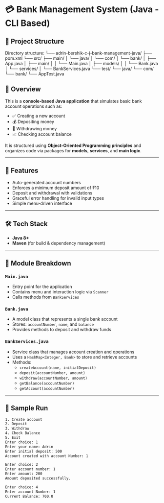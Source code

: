 # 💳 Bank Management System (Java - CLI Based)

## 📁 Project Structure

Directory structure:
└── adrin-bershik-c-j-bank-management-java/
    ├── pom.xml
    └── src/
        ├── main/
        │   └── java/
        │       └── com/
        │           └── bank/
        │               ├── App.java
        │               ├── main/
        │               │   └── Main.java
        │               ├── models/
        │               │   └── Bank.java
        │               └── services/
        │                   └── BankServices.java
        └── test/
            └── java/
                └── com/
                    └── bank/
                        └── AppTest.java


## 📌 Overview

This is a **console-based Java application** that simulates basic bank account operations such as:

- ✅ Creating a new account
- 💰 Depositing money
- 🏧 Withdrawing money
- 📈 Checking account balance

It is structured using **Object-Oriented Programming principles** and organizes code via packages for **models**, **services**, and **main logic**.

---

## 🚀 Features

- Auto-generated account numbers
- Enforces a minimum deposit amount of ₹10
- Deposit and withdrawal with validations
- Graceful error handling for invalid input types
- Simple menu-driven interface

---

## 🛠️ Tech Stack

- **Java 8+**
- **Maven** (for build & dependency management)

---

## 🧱 Module Breakdown

### `Main.java`
- Entry point for the application
- Contains menu and interaction logic via `Scanner`
- Calls methods from `BankServices`

### `Bank.java`
- A model class that represents a single bank account
- Stores: `accountNumber`, `name`, and `balance`
- Provides methods to deposit and withdraw funds

### `BankServices.java`
- Service class that manages account creation and operations
- Uses a `HashMap<Integer, Bank>` to store and retrieve accounts
- Methods:
  - `createAccount(name, initialDeposit)`
  - `deposit(accountNumber, amount)`
  - `withdraw(accountNumber, amount)`
  - `getBalance(accountNumber)`
  - `getAccount(accountNumber)`

---

## 🧪 Sample Run

```bash
1. Create account
2. Deposit
3. Withdraw
4. Check Balance
5. Exit
Enter choice: 1
Enter your name: Adrin
Enter initial deposit: 500
Account created with account Number: 1

Enter choice: 2
Enter account number: 1
Enter amount: 200
Amount deposited successfully.

Enter choice: 4
Enter account Number: 1
Current Balance: 700.0
